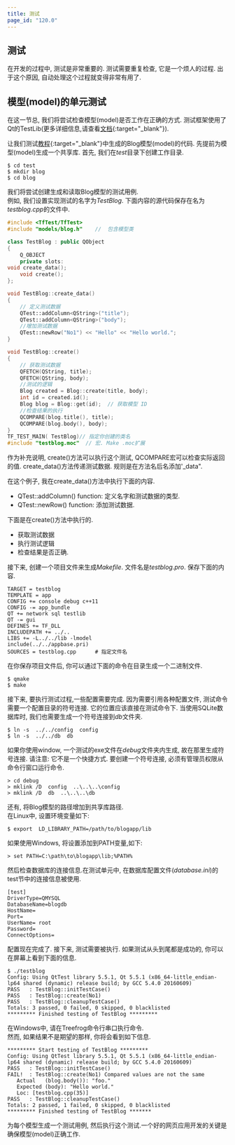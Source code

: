 ```yaml
---
title: 测试
page_id: "120.0"
---
```


## 测试

在开发的过程中, 测试是非常重要的. 测试需要重复检查, 它是一个烦人的过程. 出于这个原因, 自动处理这个过程就变得非常有用了.

## 模型(model)的单元测试

在这一节总, 我们将尝试检查模型(model)是否工作在正确的方式. 测试框架使用了Qt的TestLib(更多详细信息,请查看[文档](http://qt-project.org/doc/qt-5.0/qttestlib/qtest-overview.html){:target="_blank"}).

让我们测试[教程](/user-guide/en/tutorial/index.html){:target="_blank"}中生成的Blog模型(model)的代码. 先提前为模型(model)生成一个共享库. 首先, 我们在*test*目录下创建工作目录.

```
$ cd test
$ mkdir blog
$ cd blog
```

我们将尝试创建生成和读取Blog模型的测试用例.<br>
例如, 我们设置实现测试的名字为*TestBlog*. 下面内容的源代码保存在名为*testblog.cpp*的文件中.

```c++
#include <TfTest/TfTest>
#include "models/blog.h"    //  包含模型类

class TestBlog : public QObject
{
    Q_OBJECT
    private slots:
void create_data();
    void create();
};

void TestBlog::create_data()
{
    // 定义测试数据
    QTest::addColumn<QString>("title");
    QTest::addColumn<QString>("body");
    //增加测试数据
    QTest::newRow("No1") << "Hello" << "Hello world.";
}

void TestBlog::create()
{
    // 获取测试数据
    QFETCH(QString, title);
    QFETCH(QString, body);
    //测试的逻辑
    Blog created = Blog::create(title, body);
    int id = created.id();
    Blog blog = Blog::get(id);  // 获取模型 ID
    //检查结果的执行
    QCOMPARE(blog.title(), title);
    QCOMPARE(blog.body(), body);
}
TF_TEST_MAIN( TestBlog)// 指定你创建的类名
#include "testblog.moc"  // 宏. Make .moc扩展
```

作为补充说明, create()方法可以执行这个测试, QCOMPARE宏可以检查实际返回的值. create_data()方法传递测试数据.
规则是在方法名后名添加'_data".

在这个例子, 我在create_data()方法中执行下面的内容.

* QTest::addColumn() function: 定义名字和测试数据的类型.
* QTest::newRow() function: 添加测试数据.

下面是在create()方法中执行的.

* 获取测试数据
* 执行测试逻辑
* 检查结果是否正确.

接下来, 创建一个项目文件来生成*Makefile*. 文件名是*testblog.pro*. 保存下面的内容.

```
TARGET = testblog
TEMPLATE = app
CONFIG += console debug c++11
CONFIG -= app_bundle
QT += network sql testlib
QT -= gui
DEFINES += TF_DLL
INCLUDEPATH += ../..
LIBS += -L../../lib -lmodel
include(../../appbase.pri)
SOURCES = testblog.cpp      # 指定文件名
```

在你保存项目文件后, 你可以通过下面的命令在目录生成一个二进制文件.

```
$ qmake
$ make
```

接下来, 要执行测试过程,一些配置需要完成.
因为需要引用各种配置文件, 测试命令需要一个配置目录的符号连接. 它的位置应该直接在测试命令下. 当使用SQLite数据库时, 我们也需要生成一个符号连接到*db*文件夹.

```
$ ln -s  ../../config  config
$ ln -s  ../../db  db
```

如果你使用window, 一个测试的exe文件在*debug*文件夹内生成, 故在那里生成符号连接. 请注意: 它不是一个快捷方式.
要创建一个符号连接, 必须有管理员权限从命令行窗口运行命令.

```
> cd debug
> mklink /D  config  ..\..\..\config
> mklink /D  db  ..\..\..\db
```

还有, 将Blog模型的路径增加到共享库路径.<br>
在Linux中, 设置环境变量如下:

```
$ export  LD_LIBRARY_PATH=/path/to/blogapp/lib
```

如果使用Windows, 将设置添加到PATH变量,如下:

```
> set PATH=C:\path\to\blogapp\lib;%PATH%
```

然后检查数据库的连接信息.在测试单元中, 在数据库配置文件(*database.ini*)的test节中的连接信息被使用.

```
[test]
DriverType=QMYSQL
DatabaseName=blogdb
HostName=
Port=
UserName= root
Password=
ConnectOptions=
```

配置现在完成了. 接下来, 测试需要被执行. 如果测试从头到尾都是成功的, 你可以在屏幕上看到下面的信息.

```
$ ./testblog
Config: Using QtTest library 5.5.1, Qt 5.5.1 (x86_64-little_endian-lp64 shared (dynamic) release build; by GCC 5.4.0 20160609)
PASS   : TestBlog::initTestCase()
PASS   : TestBlog::create(No1)
PASS   : TestBlog::cleanupTestCase()
Totals: 3 passed, 0 failed, 0 skipped, 0 blacklisted
********* Finished testing of TestBlog *********
```

在Windows中, 请在Treefrog命令行串口执行命令.<br>
然而, 如果结果不是期望的那样, 你将会看到如下信息.

```
********* Start testing of TestBlog *********
Config: Using QtTest library 5.5.1, Qt 5.5.1 (x86_64-little_endian-lp64 shared (dynamic) release build; by GCC 5.4.0 20160609)
PASS   : TestBlog::initTestCase()
FAIL!  : TestBlog::create(No1) Compared values are not the same
   Actual   (blog.body()): "foo."
   Expected (body): "Hello world."
   Loc: [testblog.cpp(35)]
PASS   : TestBlog::cleanupTestCase()
Totals: 2 passed, 1 failed, 0 skipped, 0 blacklisted
********* Finished testing of TestBlog *******
```

为每个模型生成一个测试用例, 然后执行这个测试.一个好的网页应用开发的关键是确保模型(model)正确工作.
